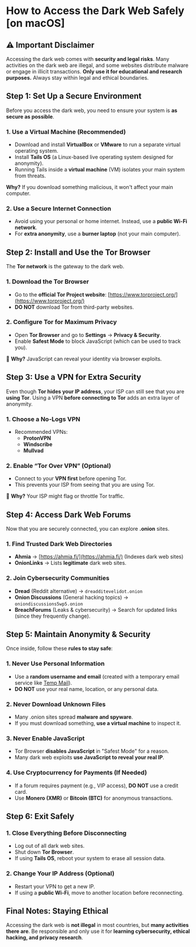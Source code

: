 # How to Access the Dark Web Safely [on macOS]

## **⚠️ Important Disclaimer**

Accessing the dark web comes with **security and legal risks**. Many activities on the dark web are illegal, and some websites distribute malware or engage in illicit transactions. **Only use it for educational and research purposes.** Always stay within legal and ethical boundaries.

## **Step 1: Set Up a Secure Environment**

Before you access the dark web, you need to ensure your system is **as secure as possible**.

### **1. Use a Virtual Machine (Recommended)**

- Download and install **VirtualBox** or **VMware** to run a separate virtual operating system.
- Install **Tails OS** (a Linux-based live operating system designed for anonymity).
- Running Tails inside a **virtual machine** (VM) isolates your main system from threats.

**Why?** If you download something malicious, it won't affect your main computer.

### **2. Use a Secure Internet Connection**

- Avoid using your personal or home internet. Instead, use a **public Wi-Fi network**.
- For **extra anonymity**, use a **burner laptop** (not your main computer).

## **Step 2: Install and Use the Tor Browser**

The **Tor network** is the gateway to the dark web.

### **1. Download the Tor Browser**

- Go to the **official Tor Project website**: [https://www.torproject.org/](https://www.torproject.org/)
- **DO NOT** download Tor from third-party websites.

### **2. Configure Tor for Maximum Privacy**

- Open **Tor Browser** and go to **Settings** → **Privacy & Security**.
- Enable **Safest Mode** to block JavaScript (which can be used to track you).

🔹 **Why?** JavaScript can reveal your identity via browser exploits.

## **Step 3: Use a VPN for Extra Security**

Even though **Tor hides your IP address**, your ISP can still see that you are **using Tor**. Using a VPN **before connecting to Tor** adds an extra layer of anonymity.

### **1. Choose a No-Logs VPN**

- Recommended VPNs:
  - **ProtonVPN**
  - **Windscribe**
  - **Mullvad**

### **2. Enable “Tor Over VPN” (Optional)**

- Connect to your **VPN first** before opening Tor.
- This prevents your ISP from seeing that you are using Tor.

🔹 **Why?** Your ISP might flag or throttle Tor traffic.

## **Step 4: Access Dark Web Forums**

Now that you are securely connected, you can explore **.onion** sites.

### **1. Find Trusted Dark Web Directories**

- **Ahmia** → [https://ahmia.fi/](https://ahmia.fi/) (Indexes dark web sites)
- **OnionLinks** → Lists **legitimate** dark web sites.

### **2. Join Cybersecurity Communities**

- **Dread** (Reddit alternative) → `dreadditevelidot.onion`
- **Onion Discussions** (General hacking topics) → `oniondiscussions5wp5.onion`
- **BreachForums** (Leaks & cybersecurity) → Search for updated links (since they frequently change).

## **Step 5: Maintain Anonymity & Security**

Once inside, follow these **rules to stay safe**:

### **1. Never Use Personal Information**

- Use a **random username and email** (created with a temporary email service like [Temp Mail](https://temp-mail.org)).
- **DO NOT** use your real name, location, or any personal data.

### **2. Never Download Unknown Files**

- Many .onion sites spread **malware and spyware**.
- If you must download something, **use a virtual machine** to inspect it.

### **3. Never Enable JavaScript**

- Tor Browser **disables JavaScript** in "Safest Mode" for a reason.
- Many dark web exploits **use JavaScript to reveal your real IP**.

### **4. Use Cryptocurrency for Payments (If Needed)**

- If a forum requires payment (e.g., VIP access), **DO NOT** use a credit card.
- Use **Monero (XMR)** or **Bitcoin (BTC)** for anonymous transactions.

## **Step 6: Exit Safely**

### **1. Close Everything Before Disconnecting**

- Log out of all dark web sites.
- Shut down **Tor Browser**.
- If using **Tails OS**, reboot your system to erase all session data.

### **2. Change Your IP Address (Optional)**

- Restart your VPN to get a new IP.
- If using a **public Wi-Fi**, move to another location before reconnecting.

## **Final Notes: Staying Ethical**

Accessing the dark web is **not illegal** in most countries, but **many activities there are**. Be responsible and only use it for **learning cybersecurity, ethical hacking, and privacy research**.

